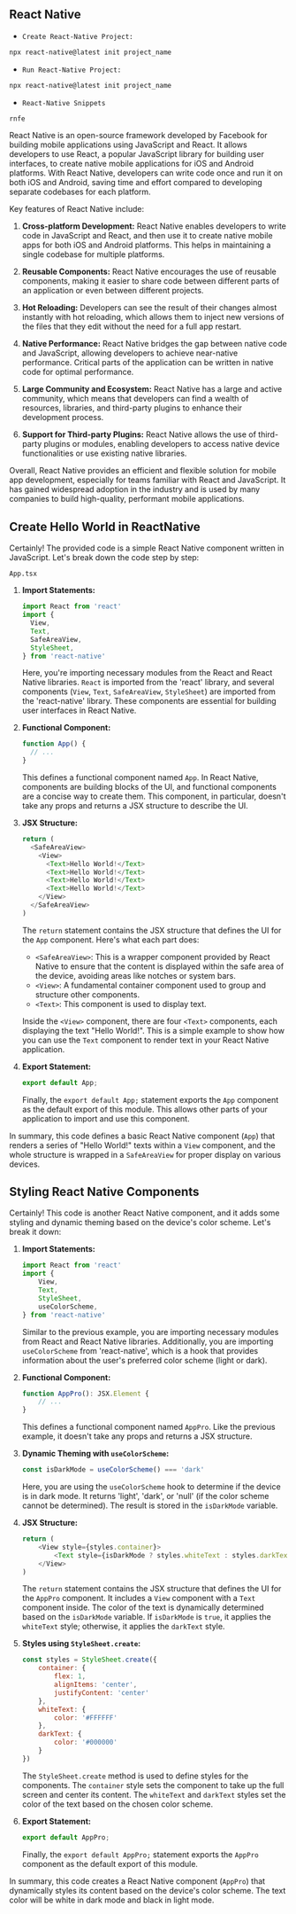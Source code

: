 ## React Native

- `Create React-Native Project:` 
```bash
npx react-native@latest init project_name
```

- `Run React-Native Project:`
```bash
npx react-native@latest init project_name
```

- `React-Native Snippets`
```bash
rnfe
```

React Native is an open-source framework developed by Facebook for building mobile applications using JavaScript and React. It allows developers to use React, a popular JavaScript library for building user interfaces, to create native mobile applications for iOS and Android platforms. With React Native, developers can write code once and run it on both iOS and Android, saving time and effort compared to developing separate codebases for each platform.

Key features of React Native include:

1. **Cross-platform Development:** React Native enables developers to write code in JavaScript and React, and then use it to create native mobile apps for both iOS and Android platforms. This helps in maintaining a single codebase for multiple platforms.

2. **Reusable Components:** React Native encourages the use of reusable components, making it easier to share code between different parts of an application or even between different projects.

3. **Hot Reloading:** Developers can see the result of their changes almost instantly with hot reloading, which allows them to inject new versions of the files that they edit without the need for a full app restart.

4. **Native Performance:** React Native bridges the gap between native code and JavaScript, allowing developers to achieve near-native performance. Critical parts of the application can be written in native code for optimal performance.

5. **Large Community and Ecosystem:** React Native has a large and active community, which means that developers can find a wealth of resources, libraries, and third-party plugins to enhance their development process.

6. **Support for Third-party Plugins:** React Native allows the use of third-party plugins or modules, enabling developers to access native device functionalities or use existing native libraries.

Overall, React Native provides an efficient and flexible solution for mobile app development, especially for teams familiar with React and JavaScript. It has gained widespread adoption in the industry and is used by many companies to build high-quality, performant mobile applications.


## Create Hello World in ReactNative

Certainly! The provided code is a simple React Native component written in JavaScript. Let's break down the code step by step:

`App.tsx`

1. **Import Statements:**
   ```javascript
   import React from 'react'
   import {
     View,
     Text,
     SafeAreaView,
     StyleSheet,
   } from 'react-native'
   ```
   Here, you're importing necessary modules from the React and React Native libraries. `React` is imported from the 'react' library, and several components (`View`, `Text`, `SafeAreaView`, `StyleSheet`) are imported from the 'react-native' library. These components are essential for building user interfaces in React Native.

2. **Functional Component:**
   ```javascript
   function App() {
     // ...
   }
   ```
   This defines a functional component named `App`. In React Native, components are building blocks of the UI, and functional components are a concise way to create them. This component, in particular, doesn't take any props and returns a JSX structure to describe the UI.

3. **JSX Structure:**
   ```javascript
   return (
     <SafeAreaView>
       <View>
         <Text>Hello World!</Text>
         <Text>Hello World!</Text>
         <Text>Hello World!</Text>
         <Text>Hello World!</Text>
       </View>
     </SafeAreaView>
   )
   ```
   The `return` statement contains the JSX structure that defines the UI for the `App` component. Here's what each part does:
   - `<SafeAreaView>`: This is a wrapper component provided by React Native to ensure that the content is displayed within the safe area of the device, avoiding areas like notches or system bars.
   - `<View>`: A fundamental container component used to group and structure other components.
   - `<Text>`: This component is used to display text.

   Inside the `<View>` component, there are four `<Text>` components, each displaying the text "Hello World!". This is a simple example to show how you can use the `Text` component to render text in your React Native application.

4. **Export Statement:**
   ```javascript
   export default App;
   ```
   Finally, the `export default App;` statement exports the `App` component as the default export of this module. This allows other parts of your application to import and use this component.

In summary, this code defines a basic React Native component (`App`) that renders a series of "Hello World!" texts within a `View` component, and the whole structure is wrapped in a `SafeAreaView` for proper display on various devices.


## Styling React Native Components

Certainly! This code is another React Native component, and it adds some styling and dynamic theming based on the device's color scheme. Let's break it down:

1. **Import Statements:**
   ```javascript
   import React from 'react'
   import {
       View,
       Text,
       StyleSheet,
       useColorScheme,
   } from 'react-native'
   ```
   Similar to the previous example, you are importing necessary modules from React and React Native libraries. Additionally, you are importing `useColorScheme` from 'react-native', which is a hook that provides information about the user's preferred color scheme (light or dark).

2. **Functional Component:**
   ```javascript
   function AppPro(): JSX.Element {
       // ...
   }
   ```
   This defines a functional component named `AppPro`. Like the previous example, it doesn't take any props and returns a JSX structure.

3. **Dynamic Theming with `useColorScheme`:**
   ```javascript
   const isDarkMode = useColorScheme() === 'dark'
   ```
   Here, you are using the `useColorScheme` hook to determine if the device is in dark mode. It returns 'light', 'dark', or 'null' (if the color scheme cannot be determined). The result is stored in the `isDarkMode` variable.

4. **JSX Structure:**
   ```javascript
   return (
       <View style={styles.container}>
           <Text style={isDarkMode ? styles.whiteText : styles.darkText}>Hello World!</Text>
       </View>
   )
   ```
   The `return` statement contains the JSX structure that defines the UI for the `AppPro` component. It includes a `View` component with a `Text` component inside. The color of the text is dynamically determined based on the `isDarkMode` variable. If `isDarkMode` is `true`, it applies the `whiteText` style; otherwise, it applies the `darkText` style.

5. **Styles using `StyleSheet.create`:**
   ```javascript
   const styles = StyleSheet.create({
       container: {
           flex: 1,
           alignItems: 'center',
           justifyContent: 'center'
       },
       whiteText: {
           color: '#FFFFFF'
       },
       darkText: {
           color: '#000000'
       }
   })
   ```
   The `StyleSheet.create` method is used to define styles for the components. The `container` style sets the component to take up the full screen and center its content. The `whiteText` and `darkText` styles set the color of the text based on the chosen color scheme.

6. **Export Statement:**
   ```javascript
   export default AppPro;
   ```
   Finally, the `export default AppPro;` statement exports the `AppPro` component as the default export of this module.

In summary, this code creates a React Native component (`AppPro`) that dynamically styles its content based on the device's color scheme. The text color will be white in dark mode and black in light mode.